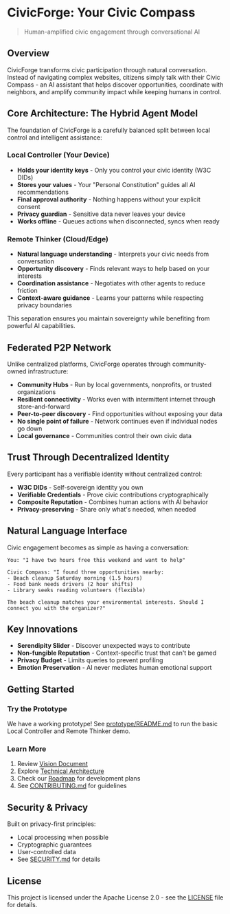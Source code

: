 # CivicForge: Your Civic Compass

> Human-amplified civic engagement through conversational AI

## Overview

CivicForge transforms civic participation through natural conversation. Instead of navigating complex websites, citizens simply talk with their Civic Compass - an AI assistant that helps discover opportunities, coordinate with neighbors, and amplify community impact while keeping humans in control.

## Core Architecture: The Hybrid Agent Model

The foundation of CivicForge is a carefully balanced split between local control and intelligent assistance:

### Local Controller (Your Device)
- **Holds your identity keys** - Only you control your civic identity (W3C DIDs)
- **Stores your values** - Your "Personal Constitution" guides all AI recommendations  
- **Final approval authority** - Nothing happens without your explicit consent
- **Privacy guardian** - Sensitive data never leaves your device
- **Works offline** - Queues actions when disconnected, syncs when ready

### Remote Thinker (Cloud/Edge)
- **Natural language understanding** - Interprets your civic needs from conversation
- **Opportunity discovery** - Finds relevant ways to help based on your interests
- **Coordination assistance** - Negotiates with other agents to reduce friction
- **Context-aware guidance** - Learns your patterns while respecting privacy boundaries

This separation ensures you maintain sovereignty while benefiting from powerful AI capabilities.

## Federated P2P Network

Unlike centralized platforms, CivicForge operates through community-owned infrastructure:

- **Community Hubs** - Run by local governments, nonprofits, or trusted organizations
- **Resilient connectivity** - Works even with intermittent internet through store-and-forward
- **Peer-to-peer discovery** - Find opportunities without exposing your data
- **No single point of failure** - Network continues even if individual nodes go down
- **Local governance** - Communities control their own civic data

## Trust Through Decentralized Identity

Every participant has a verifiable identity without centralized control:

- **W3C DIDs** - Self-sovereign identity you own
- **Verifiable Credentials** - Prove civic contributions cryptographically
- **Composite Reputation** - Combines human actions with AI behavior
- **Privacy-preserving** - Share only what's needed, when needed

## Natural Language Interface

Civic engagement becomes as simple as having a conversation:

```
You: "I have two hours free this weekend and want to help"

Civic Compass: "I found three opportunities nearby:
- Beach cleanup Saturday morning (1.5 hours)
- Food bank needs drivers (2 hour shifts)
- Library seeks reading volunteers (flexible)

The beach cleanup matches your environmental interests. Should I connect you with the organizer?"
```

## Key Innovations

- **Serendipity Slider** - Discover unexpected ways to contribute
- **Non-fungible Reputation** - Context-specific trust that can't be gamed
- **Privacy Budget** - Limits queries to prevent profiling
- **Emotion Preservation** - AI never mediates human emotional support

## Getting Started

### Try the Prototype

We have a working prototype! See [prototype/README.md](./prototype/README.md) to run the basic Local Controller and Remote Thinker demo.

### Learn More

1. Review [Vision Document](./civic-compass-vision/CIVIC_COMPASS_CIVICFORGE_VISION.md)
2. Explore [Technical Architecture](./civic-compass-vision/CIVIC_COMPASS_TECHNICAL_SPEC.md)  
3. Check our [Roadmap](./ROADMAP.md) for development plans
4. See [CONTRIBUTING.md](./CONTRIBUTING.md) for guidelines

## Security & Privacy

Built on privacy-first principles:
- Local processing when possible
- Cryptographic guarantees
- User-controlled data
- See [SECURITY.md](./SECURITY.md) for details

## License

This project is licensed under the Apache License 2.0 - see the [LICENSE](./LICENSE) file for details.